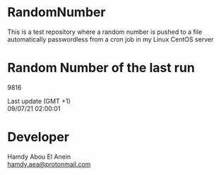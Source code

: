 # RandomNumber    
This is a test repository where a random number is pushed to a file automatically passwordless from a cron job in my Linux CentOS server    
# Random Number of the last run   
9816
      
Last update (GMT +1)    
09/07/21 02:00:01
# Developer    
Hamdy Abou El Anein   
hamdy.aea@protonmail.com
